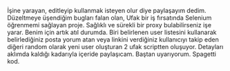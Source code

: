 İşine yarayan, editleyip kullanmak isteyen olur diye paylaşayım dedim. Düzeltmeye üşendiğim bugları falan olan, Ufak bir iş fırsatında Selenium öğrenmemi sağlayan proje. Sağlıklı ve sürekli bir proxy bulabilirseniz işe yarar. Benim için artık atıl durumda. Biri belirlenen user listesini kullanarak belirlediğiniz posta yorum atan veya linkini verdiğiniz kullanıcıyı takip eden diğeri random olarak yeni user oluşturan 2 ufak scriptten oluşuyor. Detayları aklımda kaldığı kadarıyla içeride paylaşıcam. Baştan uyarıyorum. Spagetti kod.
